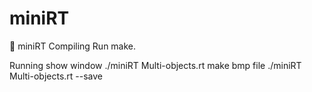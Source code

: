 # miniRT

📌 miniRT
Compiling
Run make.

Running
show window
./miniRT Multi-objects.rt
make bmp file
./miniRT Multi-objects.rt --save
